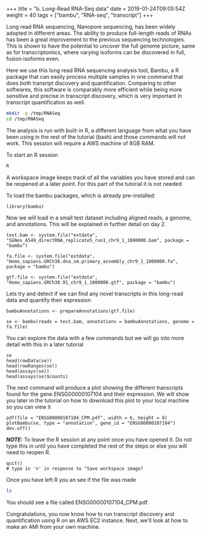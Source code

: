 +++
title = "b. Long-Read RNA-Seq data"
date = 2019-01-24T09:05:54Z
weight = 40
tags = ["bambu", "RNA-seq", "transcript"]
+++

Long read RNA sequencing, Nanopore sequencing, has been widely adopted in different areas. The ability to produce full-length reads of RNAs has been a great improvement to the previous sequencing technologies. This is shown to have the potential to uncover the full genome picture, same as for transcriptomics, where varying isoforms can be discovered in full, fusion isoforms even. 

Here we use this long read RNA sequencing analysis tool, Bambu, a R package that can easily process multiple samples in one command that does both transript discovery and quantification. Comparing to other softwares, this software is comparably more efficient while being more sensitive and precise in transcript discovery, which is very important in transcript quantification as well. 

```bash 
mkdir -p /tmp/RNASeq
cd /tmp/RNASeq
```

The analysis is run with built-in R, a different language from what you have been using in the rest of the tutorial (bash) and those commands will not work. This session will require a AWS machine of 8GB RAM.

To start an R session
```bash
R
```

A workspace image keeps track of all the variables you have stored and can be reopened at a later point. For this part of the tutorial it is not needed

To load the bambu packages, which is already pre-installed:
```rscript
library(bambu)
```

Now we will load in a small test dataset including aligned reads, a genome, and annotations. This will be explained in further detail on day 2.

```rscript
test.bam <- system.file("extdata", "SGNex_A549_directRNA_replicate5_run1_chr9_1_1000000.bam", package = "bambu")
  
fa.file <- system.file("extdata", "Homo_sapiens.GRCh38.dna_sm.primary_assembly_chr9_1_1000000.fa", package = "bambu")

gtf.file <- system.file("extdata", "Homo_sapiens.GRCh38.91_chr9_1_1000000.gtf", package = "bambu")
```

Lets try and detect if we can find any novel transcripts in this long-read data and quantify their expression

```
bambuAnnotations <- prepareAnnotations(gtf.file)

se <- bambu(reads = test.bam, annotations = bambuAnnotations, genome = fa.file)
```

You can explore the data with a few commands but we will go into more detail with this in a later tutorial
```rscript
se
head(rowData(se))
head(rowRanges(se))
head(assays(se))
head(assays(se)$counts)
```

The next command will produce a plot showing the different transcripts found for the gene ENSG00000107104 and their expression. We will show you later in the tutorial on how to download this plot to your local machine so you can view it
```rscript
pdf(file = "ENSG00000107104_CPM.pdf", width = 6, height = 8)
plotBambu(se, type = "annotation", gene_id = "ENSG00000107104")
dev.off()
```

***NOTE:*** To leave the R session at any point once you have opened it. Do not type this in until you have completed the rest of the steps or else you will need to reopen R. 
```rscript
quit()
# type in 'n' in response to "Save workspace image?
```

Once you have left R you an see if the file was made
```bash
ls
```
You should see a file called ENSG00000107104_CPM.pdf.

Congratulations, you now know how to run transcript discovery and quantification using R on an AWS EC2 instance. Next, we'll look at how to make an AMI from your own machine. 
